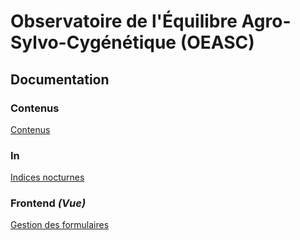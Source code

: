 # Observatoire de l'Équilibre Agro-Sylvo-Cygénétique (OEASC)

## Documentation

### Contenus

[Contenus](docs/content.md)


### In 

[Indices nocturnes](docs/in.md)


### Frontend *(Vue)*

[Gestion des formulaires](docs/formulaires/formulaires.md)
